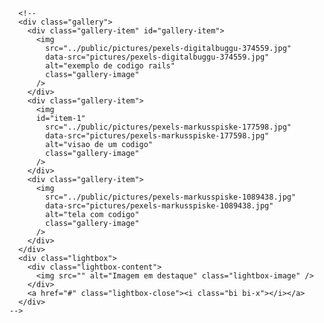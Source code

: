 
      <!-- 
      <div class="gallery">
        <div class="gallery-item" id="gallery-item">
          <img
            src="../public/pictures/pexels-digitalbuggu-374559.jpg"
            data-src="pictures/pexels-digitalbuggu-374559.jpg"
            alt="exemplo de codigo rails"
            class="gallery-image"
          />
        </div>
        <div class="gallery-item">
          <img
          id="item-1"
            src="../public/pictures/pexels-markusspiske-177598.jpg"
            data-src="pictures/pexels-markusspiske-177598.jpg"
            alt="visao de um codigo"
            class="gallery-image"
          />
        </div>
        <div class="gallery-item">
          <img
            src="../public/pictures/pexels-markusspiske-1089438.jpg"
            data-src="pictures/pexels-markusspiske-1089438.jpg"
            alt="tela com codigo"
            class="gallery-image"
          />
        </div>
      </div>
      <div class="lightbox">
        <div class="lightbox-content">
          <img src="" alt="Imagem em destaque" class="lightbox-image" />
        </div>
        <a href="#" class="lightbox-close"><i class="bi bi-x"></i></a>
      </div>
    -->